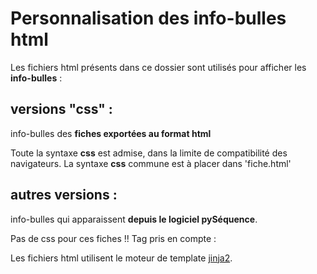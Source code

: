 # Personnalisation des info-bulles html

Les fichiers html présents dans ce dossier sont utilisés pour afficher les **info-bulles** :

## versions "css" : 
info-bulles des **fiches exportées au format html**
 
 Toute la syntaxe **css** est admise, dans la limite de compatibilité des navigateurs.
 La syntaxe **css** commune est à placer dans 'fiche.html'
 
## autres versions : 
info-bulles qui apparaissent **depuis le logiciel pySéquence**.
 
 Pas de css pour ces fiches !! Tag pris en compte : [](https://docs.wxpython.org/html_overview.html?highlight=htmlwindow#tags-supported-by-html)
 
 
 Les fichiers html utilisent le moteur de template [jinja2](https://fr.wikipedia.org/wiki/Jinja_(moteur_de_template)).
 
 
